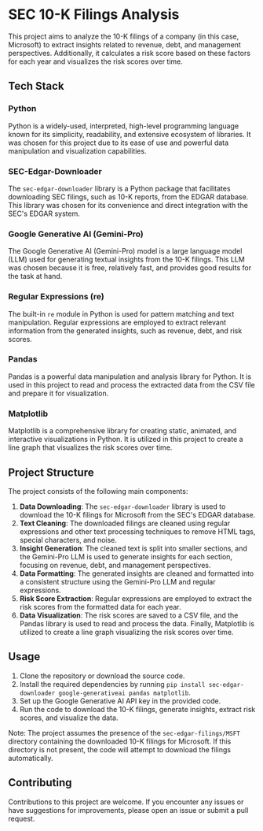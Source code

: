 # SEC 10-K Filings Analysis

This project aims to analyze the 10-K filings of a company (in this case, Microsoft) to extract insights related to revenue, debt, and management perspectives. Additionally, it calculates a risk score based on these factors for each year and visualizes the risk scores over time.

## Tech Stack

### Python
Python is a widely-used, interpreted, high-level programming language known for its simplicity, readability, and extensive ecosystem of libraries. It was chosen for this project due to its ease of use and powerful data manipulation and visualization capabilities.

### SEC-Edgar-Downloader
The `sec-edgar-downloader` library is a Python package that facilitates downloading SEC filings, such as 10-K reports, from the EDGAR database. This library was chosen for its convenience and direct integration with the SEC's EDGAR system.

### Google Generative AI (Gemini-Pro)
The Google Generative AI (Gemini-Pro) model is a large language model (LLM) used for generating textual insights from the 10-K filings. This LLM was chosen because it is free, relatively fast, and provides good results for the task at hand.

### Regular Expressions (re)
The built-in `re` module in Python is used for pattern matching and text manipulation. Regular expressions are employed to extract relevant information from the generated insights, such as revenue, debt, and risk scores.

### Pandas
Pandas is a powerful data manipulation and analysis library for Python. It is used in this project to read and process the extracted data from the CSV file and prepare it for visualization.

### Matplotlib
Matplotlib is a comprehensive library for creating static, animated, and interactive visualizations in Python. It is utilized in this project to create a line graph that visualizes the risk scores over time.

## Project Structure

The project consists of the following main components:

1. **Data Downloading**: The `sec-edgar-downloader` library is used to download the 10-K filings for Microsoft from the SEC's EDGAR database.
2. **Text Cleaning**: The downloaded filings are cleaned using regular expressions and other text processing techniques to remove HTML tags, special characters, and noise.
3. **Insight Generation**: The cleaned text is split into smaller sections, and the Gemini-Pro LLM is used to generate insights for each section, focusing on revenue, debt, and management perspectives.
4. **Data Formatting**: The generated insights are cleaned and formatted into a consistent structure using the Gemini-Pro LLM and regular expressions.
5. **Risk Score Extraction**: Regular expressions are employed to extract the risk scores from the formatted data for each year.
6. **Data Visualization**: The risk scores are saved to a CSV file, and the Pandas library is used to read and process the data. Finally, Matplotlib is utilized to create a line graph visualizing the risk scores over time.

## Usage

1. Clone the repository or download the source code.
2. Install the required dependencies by running `pip install sec-edgar-downloader google-generativeai pandas matplotlib`.
3. Set up the Google Generative AI API key in the provided code.
4. Run the code to download the 10-K filings, generate insights, extract risk scores, and visualize the data.

Note: The project assumes the presence of the `sec-edgar-filings/MSFT` directory containing the downloaded 10-K filings for Microsoft. If this directory is not present, the code will attempt to download the filings automatically.

## Contributing

Contributions to this project are welcome. If you encounter any issues or have suggestions for improvements, please open an issue or submit a pull request.
